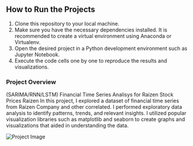 <h2>How to Run the Projects</h2>
<ol>
  <li>Clone this repository to your local machine.</li>
  <li>Make sure you have the necessary dependencies installed. It is recommended to create a virtual environment using Anaconda or Virtualenv.</li>
  <li>Open the desired project in a Python development environment such as Jupyter Notebook.</li>
  <li>Execute the code cells one by one to reproduce the results and visualizations.</li>
</ol>

<h3>Project Overview</h3>
<p>(SARIMA/RNN/LSTM) Financial Time Series Analisys for Raizen Stock Prices Raizen
In this project, I explored a dataset of financial time series from Raizen Company and other correlated. I performed exploratory data analysis to identify patterns, trends, and relevant insights. I utilized popular visualization libraries such as matplotlib and seaborn to create graphs and visualizations that aided in understanding the data.</p>

<img src="https://github.com/Victor-Bene/DataScience_projects/assets/133928660/caf08621-dd6f-4aaa-bb2f-d1fb0b10c717" alt="Project Image">
